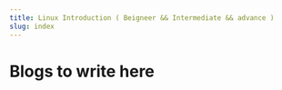 ```yaml
---
title: Linux Introduction ( Beigneer && Intermediate && advance )
slug: index
---
```


# Blogs to write here

